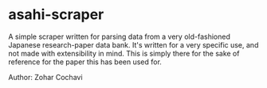 # asahi-scraper

A simple scraper written for parsing data from a very old-fashioned Japanese research-paper data bank.
It's written for a very specific use, and not made with extensibility in mind.
This is simply there for the sake of reference for the paper this has been used for.

Author: Zohar Cochavi

